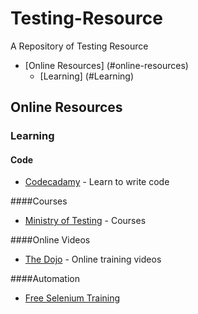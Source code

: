 # Testing-Resource
A Repository of Testing Resource 

- [Online Resources] (#online-resources)
  - [Learning] (#Learning) 

## Online Resources
### Learning
#### Code
* [Codecadamy](http://www.codecademy.com/) - Learn to write code

####Courses
* [Ministry of Testing](http://www.ministryoftesting.com/) - Courses

####Online Videos
* [The Dojo](https://dojo.ministryoftesting.com/) - Online training videos

####Automation
* [Free Selenium Training](http://www.seleniumtests.com/p/free-selenium-training.html)
